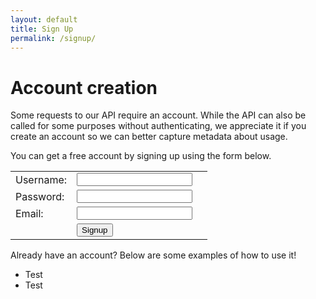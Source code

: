 ```yaml
---
layout: default
title: Sign Up
permalink: /signup/
---
```


# Account creation

Some requests to our API require an account.  While the API can also be called for some purposes without authenticating, we appreciate it if you create an account so we can better capture metadata about usage.

You can get a free account by signing up using the form below.

<script type="text/javascript" src="http://code.jquery.com/jquery-1.7.2.min.js"></script>

<table>
    <tr><td>Username:</td><td><input type="text" id="username" hint="username" /></td><td><div class='errField' id='usernameErr'></div></td></tr>
    <tr><td>Password:</td><td><input type="password" id="password" hint="Password" /></td><td><div class='errField' id='passwordErr'></div></td></tr>
    <tr><td>Email:</td><td><input type="email" id="email" hint="Email Address" /></td><td><div class='errField' id='emailErr'></div></td></tr>
    <tr><td></td><td><button id="btnSignUp">Signup</button></td></tr>
</table>

<div id='msg'></div>
<div id='wait'></div>

Already have an account?  Below are some examples of how to use it!

* Test
* Test

<script>
function showWaiting(show=true) {
	if (show) {
		$("#wait").html("Wait...")
		$("#wait").show()
		$("#btnSignUp").prop("disabled",true)
	}
	else {
		$("#wait").hide()
		$("#btnSignUp").prop("disabled",false)
	}
}

$(document).ready(function() {
	$(btnSignUp).click(function() {
		request = {
			'username': $("#username").val()
		,	'password': $("#password").val()
		,	'first_name': $("#first_name").val()
		,	'last_name': $("#last_name").val()
		,	'email': $("#email").val()
		}
		showWaiting(true)
		$("#msg").hide()
		$(".errField").hide()
		console.log(JSON.stringify(request))
		$.ajax({
			type: 'POST',
			url: 'http://api.openhouseproject.co/api/signup/',
			data: JSON.stringify(request),
			contentType: "application/json",
			success: function(data) {
				console.log(data)
				showWaiting(false)
				$("#msg").html("Account created successfully!  Please check your email for a confirmation link.")
				$("#msg").show()
			},
			error: function (request, status, error) {
				console.log(request)
				var errMsg = "Signup failed."
				rt = request['responseText']
				if (rt !== undefined) {
					rt = JSON.parse(rt)
					keys = Object.keys(rt)
					$.each(keys, function(i, key) {
						var elem = "#" + key + "Err"
						$(elem).html(rt[key].toString())
						$(elem).show()
					})
				}
				showWaiting(false)
				$("#msg").html(errMsg)
				$("#msg").show()
		    }
		});
	})
});
</script>
